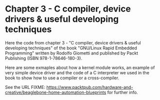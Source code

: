 Chapter 3 - C compiler, device drivers & useful developing techniques
=====================================================================

Here the code from chapter 3 - "C compiler, device drivers & useful developing
techniques" of the book "GNU/Linux Rapid Embedded Programming" written by
Rodolfo Giometti and published by Packt Publishing (ISBN 978-1-78646-180-3).

Here are some exmaples about how a kernel module works, an example of very
simple device driver and the code of a C interpreter we used in the book to
show how to use a compiler or a cross-compiler.

See the URL
FIXME: https://www.packtpub.com/hardware-and-creative/beaglebone-home-automation-blueprints
for further info.
